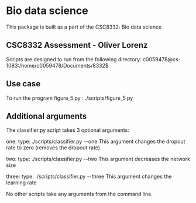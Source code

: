 Bio data science
========================================
This package is built as a part of the CSC8332: Bio data science

CSC8332 Assessment - Oliver Lorenz
----------------------
Scripts are designed to run from the following directory:
c0059478@cs-1083:/home/c0059478/Documents/8332$

Use case
---------------------
To run the program figure_5.py : 
./scripts/figure_5.py

Additional arguments
---------------------
The classifier.py script takes 3 optional arguments:

one: type: ./scripts/classifier.py --one
This argument changes the dropout rate to zero (removes the dropout rate).

two: type: ./scripts/classifier.py --two
This argument decreases the network size 

three:  type: ./scripts/classifier.py --three
This argument changes the learning rate

No other scripts take any arguments from the command line.